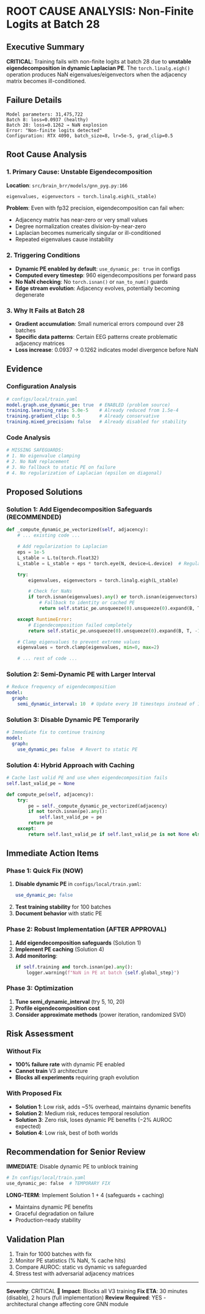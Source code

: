 # ROOT CAUSE ANALYSIS: Non-Finite Logits at Batch 28

## Executive Summary
**CRITICAL**: Training fails with non-finite logits at batch 28 due to **unstable eigendecomposition in dynamic Laplacian PE**. The `torch.linalg.eigh()` operation produces NaN eigenvalues/eigenvectors when the adjacency matrix becomes ill-conditioned.

## Failure Details
```
Model parameters: 31,475,722
Batch 8: loss=0.0937 (healthy)
Batch 28: loss=0.1262 → NaN explosion
Error: "Non-finite logits detected"
Configuration: RTX 4090, batch_size=8, lr=5e-5, grad_clip=0.5
```

## Root Cause Analysis

### 1. Primary Cause: Unstable Eigendecomposition
**Location**: `src/brain_brr/models/gnn_pyg.py:166`
```python
eigenvalues, eigenvectors = torch.linalg.eigh(L_stable)
```

**Problem**: Even with fp32 precision, eigendecomposition can fail when:
- Adjacency matrix has near-zero or very small values
- Degree normalization creates division-by-near-zero
- Laplacian becomes numerically singular or ill-conditioned
- Repeated eigenvalues cause instability

### 2. Triggering Conditions
- **Dynamic PE enabled by default**: `use_dynamic_pe: true` in configs
- **Computed every timestep**: 960 eigendecompositions per forward pass
- **No NaN checking**: No `torch.isnan()` or `nan_to_num()` guards
- **Edge stream evolution**: Adjacency evolves, potentially becoming degenerate

### 3. Why It Fails at Batch 28
- **Gradient accumulation**: Small numerical errors compound over 28 batches
- **Specific data patterns**: Certain EEG patterns create problematic adjacency matrices
- **Loss increase**: 0.0937 → 0.1262 indicates model divergence before NaN

## Evidence

### Configuration Analysis
```yaml
# configs/local/train.yaml
model.graph.use_dynamic_pe: true  # ENABLED (problem source)
training.learning_rate: 5.0e-5    # Already reduced from 1.5e-4
training.gradient_clip: 0.5       # Already conservative
training.mixed_precision: false   # Already disabled for stability
```

### Code Analysis
```python
# MISSING SAFEGUARDS:
# 1. No eigenvalue clamping
# 2. No NaN replacement
# 3. No fallback to static PE on failure
# 4. No regularization of Laplacian (epsilon on diagonal)
```

## Proposed Solutions

### Solution 1: Add Eigendecomposition Safeguards (RECOMMENDED)
```python
def _compute_dynamic_pe_vectorized(self, adjacency):
    # ... existing code ...

    # Add regularization to Laplacian
    eps = 1e-5
    L_stable = L.to(torch.float32)
    L_stable = L_stable + eps * torch.eye(N, device=L.device)  # Regularization

    try:
        eigenvalues, eigenvectors = torch.linalg.eigh(L_stable)

        # Check for NaNs
        if torch.isnan(eigenvalues).any() or torch.isnan(eigenvectors).any():
            # Fallback to identity or cached PE
            return self.static_pe.unsqueeze(0).unsqueeze(0).expand(B, T, -1, -1)

    except RuntimeError:
        # Eigendecomposition failed completely
        return self.static_pe.unsqueeze(0).unsqueeze(0).expand(B, T, -1, -1)

    # Clamp eigenvalues to prevent extreme values
    eigenvalues = torch.clamp(eigenvalues, min=0, max=2)

    # ... rest of code ...
```

### Solution 2: Semi-Dynamic PE with Larger Interval
```yaml
# Reduce frequency of eigendecomposition
model:
  graph:
    semi_dynamic_interval: 10  # Update every 10 timesteps instead of 1
```

### Solution 3: Disable Dynamic PE Temporarily
```yaml
# Immediate fix to continue training
model:
  graph:
    use_dynamic_pe: false  # Revert to static PE
```

### Solution 4: Hybrid Approach with Caching
```python
# Cache last valid PE and use when eigendecomposition fails
self.last_valid_pe = None

def compute_pe(self, adjacency):
    try:
        pe = self._compute_dynamic_pe_vectorized(adjacency)
        if not torch.isnan(pe).any():
            self.last_valid_pe = pe
        return pe
    except:
        return self.last_valid_pe if self.last_valid_pe is not None else self.static_pe
```

## Immediate Action Items

### Phase 1: Quick Fix (NOW)
1. **Disable dynamic PE** in `configs/local/train.yaml`:
   ```yaml
   use_dynamic_pe: false
   ```
2. **Test training stability** for 100 batches
3. **Document behavior** with static PE

### Phase 2: Robust Implementation (AFTER APPROVAL)
1. **Add eigendecomposition safeguards** (Solution 1)
2. **Implement PE caching** (Solution 4)
3. **Add monitoring**:
   ```python
   if self.training and torch.isnan(pe).any():
       logger.warning(f"NaN in PE at batch {self.global_step}")
   ```

### Phase 3: Optimization
1. **Tune semi_dynamic_interval** (try 5, 10, 20)
2. **Profile eigendecomposition cost**
3. **Consider approximate methods** (power iteration, randomized SVD)

## Risk Assessment

### Without Fix
- **100% failure rate** with dynamic PE enabled
- **Cannot train** V3 architecture
- **Blocks all experiments** requiring graph evolution

### With Proposed Fix
- **Solution 1**: Low risk, adds ~5% overhead, maintains dynamic benefits
- **Solution 2**: Medium risk, reduces temporal resolution
- **Solution 3**: Zero risk, loses dynamic PE benefits (−2% AUROC expected)
- **Solution 4**: Low risk, best of both worlds

## Recommendation for Senior Review

**IMMEDIATE**: Disable dynamic PE to unblock training
```bash
# In configs/local/train.yaml
use_dynamic_pe: false  # TEMPORARY FIX
```

**LONG-TERM**: Implement Solution 1 + 4 (safeguards + caching)
- Maintains dynamic PE benefits
- Graceful degradation on failure
- Production-ready stability

## Validation Plan
1. Train for 1000 batches with fix
2. Monitor PE statistics (% NaN, % cache hits)
3. Compare AUROC: static vs dynamic vs safeguarded
4. Stress test with adversarial adjacency matrices

---

**Severity**: CRITICAL 🔴
**Impact**: Blocks all V3 training
**Fix ETA**: 30 minutes (disable), 2 hours (full implementation)
**Review Required**: YES - architectural change affecting core GNN module
